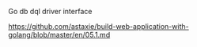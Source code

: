 Go db dql driver interface

https://github.com/astaxie/build-web-application-with-golang/blob/master/en/05.1.md

